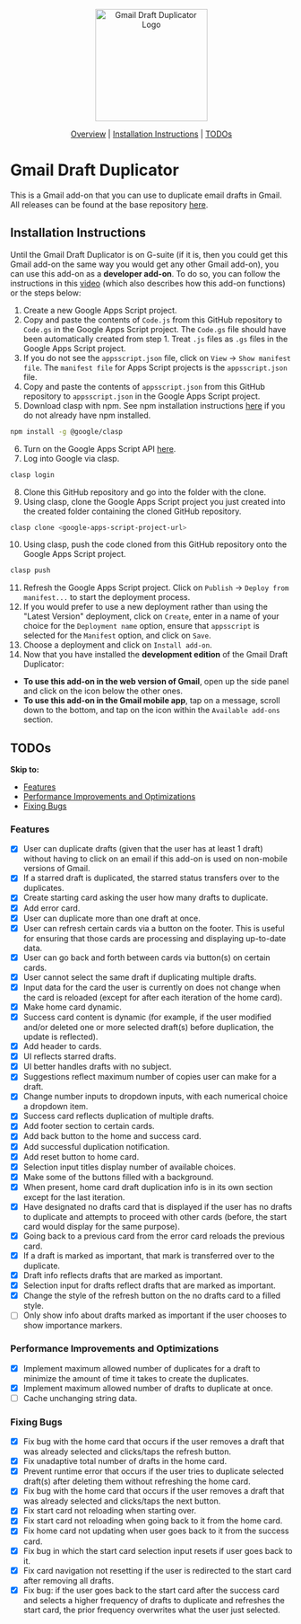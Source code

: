 <p align="center">
  <img src="https://raw.githubusercontent.com/jnbli/Gmail-Draft-Duplicator/master/Logo.png" alt="Gmail Draft Duplicator Logo" width="200" height="200">
</p>

<div align="center">
  <a href="#gmail-draft-duplicator">Overview</a>
  |
  <a href="#installation-instructions">Installation Instructions</a>
  |
  <a href="#todos">TODOs</a>
</div>

# Gmail Draft Duplicator
This is a Gmail add-on that you can use to duplicate email drafts in Gmail. All releases can be found at the base repository [here](https://github.com/jnbli/Gmail-Draft-Duplicator/releases).

## Installation Instructions
Until the Gmail Draft Duplicator is on G-suite (if it is, then you could get this Gmail add-on the same way you would get any other Gmail add-on), you can use this add-on as a **developer add-on**. To do so, you can follow the instructions in this [video](https://www.youtube.com/watch?v=o3JVWLKUrYs) (which also describes how this add-on functions) or the steps below:

1. Create a new Google Apps Script project.
2. Copy and paste the contents of `Code.js` from this GitHub repository to `Code.gs` in the Google Apps Script project. The `Code.gs` file should have been automatically created from step 1. Treat `.js` files as `.gs` files in the Google Apps Script project.
3. If you do not see the `appsscript.json` file, click on `View` &rarr; `Show manifest file`. The `manifest file` for Apps Script projects is the `appsscript.json` file.
4. Copy and paste the contents of `appsscript.json` from this GitHub repository to `appsscript.json` in the Google Apps Script project. 
5. Download clasp with npm. See npm installation instructions [here](https://www.npmjs.com/get-npm) if you do not already have npm installed.
```sh
npm install -g @google/clasp
```
6. Turn on the Google Apps Script API [here](https://script.google.com/home/usersettings).
7. Log into Google via clasp.
```sh
clasp login
```
8. Clone this GitHub repository and go into the folder with the clone.
9. Using clasp, clone the Google Apps Script project you just created into the created folder containing the cloned GitHub repository. 
```sh
clasp clone <google-apps-script-project-url>
```
10. Using clasp, push the code cloned from this GitHub repository onto the Google Apps Script project. 
```sh
clasp push
```
11. Refresh the Google Apps Script project. Click on `Publish` &rarr; `Deploy from manifest...` to start the deployment process. 
12. If you would prefer to use a new deployment rather than using the "Latest Version" deployment, click on `Create`, enter in a name of your choice for the `Deployment name` option, ensure that `appsscript` is selected for the `Manifest` option, and click on `Save`. 
13. Choose a deployment and click on `Install add-on`. 
14. Now that you have installed the **development edition** of the Gmail Draft Duplicator:
* **To use this add-on in the web version of Gmail**, open up the side panel and click on the icon below the other ones. 
* **To use this add-on in the Gmail mobile app**, tap on a message, scroll down to the bottom, and tap on the icon within the `Available add-ons` section.

## TODOs

**Skip to:**
* [Features](#features)
* [Performance Improvements and Optimizations](#performance-improvements-and-optimizations)
* [Fixing Bugs](#fixing-bugs)

### Features
- [x] User can duplicate drafts (given that the user has at least 1 draft) without having to click on an email if this add-on is used on non-mobile versions of Gmail.
- [x] If a starred draft is duplicated, the starred status transfers over to the duplicates.
- [X] Create starting card asking the user how many drafts to duplicate.
- [X] Add error card.
- [X] User can duplicate more than one draft at once.
- [X] User can refresh certain cards via a button on the footer. This is useful for ensuring that those cards are processing and displaying up-to-date data.
- [X] User can go back and forth between cards via button(s) on certain cards.
- [X] User cannot select the same draft if duplicating multiple drafts.
- [X] Input data for the card the user is currently on does not change when the card is reloaded (except for after each iteration of the home card).
- [X] Make home card dynamic.
- [X] Success card content is dynamic (for example, if the user modified and/or deleted one or more selected draft(s) before duplication, the update is reflected).
- [X] Add header to cards.
- [X] UI reflects starred drafts.
- [X] UI better handles drafts with no subject.
- [X] Suggestions reflect maximum number of copies user can make for a draft.
- [X] Change number inputs to dropdown inputs, with each numerical choice a dropdown item.
- [X] Success card reflects duplication of multiple drafts.
- [X] Add footer section to certain cards.
- [X] Add back button to the home and success card.
- [X] Add successful duplication notification.
- [X] Add reset button to home card. 
- [X] Selection input titles display number of available choices.
- [X] Make some of the buttons filled with a background.
- [X] When present, home card draft duplication info is in its own section except for the last iteration.
- [X] Have designated no drafts card that is displayed if the user has no drafts to duplicate and attempts to proceed with other cards (before, the start card would display for the same purpose).
- [X] Going back to a previous card from the error card reloads the previous card.
- [X] If a draft is marked as important, that mark is transferred over to the duplicate.
- [X] Draft info reflects drafts that are marked as important. 
- [X] Selection input for drafts reflect drafts that are marked as important.
- [X] Change the style of the refresh button on the no drafts card to a filled style.
- [ ] Only show info about drafts marked as important if the user chooses to show importance markers.

### Performance Improvements and Optimizations
- [x] Implement maximum allowed number of duplicates for a draft to minimize the amount of time it takes to create the duplicates.
- [X] Implement maximum allowed number of drafts to duplicate at once.
- [ ] Cache unchanging string data.

### Fixing Bugs
- [X] Fix bug with the home card that occurs if the user removes a draft that was already selected and clicks/taps the refresh button.
- [X] Fix unadaptive total number of drafts in the home card.
- [X] Prevent runtime error that occurs if the user tries to duplicate selected draft(s) after deleting them without refreshing the home card.
- [X] Fix bug with the home card that occurs if the user removes a draft that was already selected and clicks/taps the next button.
- [X] Fix start card not reloading when starting over.
- [X] Fix start card not reloading when going back to it from the home card.
- [X] Fix home card not updating when user goes back to it from the success card.
- [X] Fix bug in which the start card selection input resets if user goes back to it.
- [X] Fix card navigation not resetting if the user is redirected to the start card after removing all drafts. 
- [X] Fix bug: if the user goes back to the start card after the success card and selects a higher frequency of drafts to duplicate and refreshes the start card, the prior frequency overwrites what the user just selected.